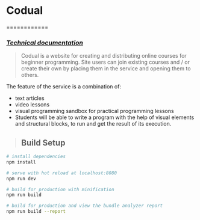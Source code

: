 # Codual
============
### *[Technical documentation](https://docs.google.com/document/d/13zp56pdwaSIk833zA2oDcp1NFBm30PAQD_r9uSreC7o/edit?usp=sharing)*
> Codual is a website for creating and distributing online courses for beginner programming.
> Site users can join existing courses and / or create their own by placing them in the service and opening them to others.

The feature of the service is a combination of:
*  text articles
*  video lessons
* visual programming sandbox for practical programming lessons
* Students will be able to write a program with the help of visual elements and structural blocks, to run and get the result of its execution.

>## Build Setup

``` bash
# install dependencies
npm install

# serve with hot reload at localhost:8080
npm run dev

# build for production with minification
npm run build

# build for production and view the bundle analyzer report
npm run build --report
```
